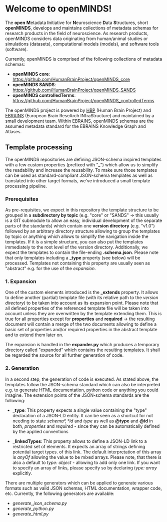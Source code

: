 # Welcome to openMINDS!

The **open** **M**etadata **I**nitiative for **N**euroscience **D**ata **S**tructures, short **openMINDS**, develops and maintains collections of metadata schemas for research products in the field of neuroscience. As research products, openMINDS considers data originating from human/animal studies or simulations (datasets), computational models (models), and software tools (software).

Currently, openMINDS is comprised of the following collections of metadata schemas:
- **openMINDS core**: https://github.com/HumanBrainProject/openMINDS_core
- **openMINDS SANDS**: https://github.com/HumanBrainProject/openMINDS_SANDS
- **openMINDS controlledTerms**: https://github.com/HumanBrainProject/openMINDS_controlledTerms

The openMINDS project is powered by [HBP](https://www.humanbrainproject.eu) (Human Brain Project) and [EBRAINS](https://ebrains.eu/) (European Brain ReseArch INfraStructure) and maintained by a small development team. Within EBRAINS, openMINDS schemas are the assumed metadata standard for the EBRAINS Knowledge Graph and Atlases. 

## Template processing
The openMINDS repositories are defining JSON-schema inspired templates with a few custom properties (prefixed with "\_") which allow us to simplify the readability and increase the reusability. 
To make sure those templates can be used as standard-compliant JSON-schema templates as well as translated into other target formats, we've introduced a small template processing pipeline.

### Prerequisites
As pre-requisites, we expect in this repository the template structure to be grouped in a **subdirectory by topic** (e.g. "core" or "SANDS" -> this usually is a GIT submodule to allow an easy, individual development of the separate parts of the standards) which contain one **version directory** (e.g. "v1.0") followed by an arbitrary directory structure allowing to group the templates by topic or anything which allows to simplify the navigation inside the templates. If it is a simple structure, you can also put the templates immediately to the root level of the version directory. Additionally, we expect the templates to contain the file-ending 
**.schema.json**. Please note that only templates including a **\_type** property (see below) will be processed. Templates not containing this property are usually seen as "abstract" e.g. for the use of the *expansion*.

### 1. Expansion
One of the custom elements introduced is the **\_extends** property. It allows to define another (partial) template file (with its relative path to the *version directory*) to be taken into account as its expansion point. Please note that all defined properties of the referenced template file will be taken into account unless they are overwritten by the template extending them. This is true for all properties except for **properties** and **required** -> the resulting document will contain a merge of the two documents allowing to define a basic set of properties and/or required properties in the abstract template and to extend them later on.

The expansion is handled in the **expander.py** which produces a temporary directory called "expanded" which contains the resulting templates. It shall be regarded the source for all further generation of code.

### 2. Generation
In a second step, the generation of code is executed. As stated above, the templates follow the JSON-schema standard which can also be interpreted e.g. to generate HTML documentation, python code or anything you could imagine. The extension points of the JSON-schema standards are the following:

- **\_type**: This property expects a single value containing the "type" declaration of a JSON-LD entity. It can be seen as a shortcut for not needing to state *$schema*, *$id* and *type* as well as **@type** and **@id** in both, *properties* and *required* - since they can be automatically defined by the applied conventions

- **\_linkedTypes**: This property allows to define a JSON-LD link to a restricted set of elements. It expects an array of strings defining potential target types. of this link. The default interpretation of this array is *anyOf* allowing the value to be mixed arrays. Please note, that there is also a default to *type: object* - allowing to add only one link. If you want to specify an array of links, please specify so by declaring *type: array* explicitly.


There are multiple generators which can be applied to generate various formats such as valid JSON schemas, HTML documentation, wrapper code, etc.
Currently, the following generators are available:

- *generate_json_schema.py*
- *generate_python.py*
- *generate_html.py*
